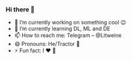 ### Hi there 👋

- 🔭 I’m currently working on something cool 😉
- 🌱 I’m currently learning DL, ML and DE
- 📫 How to reach me: Telegram – @Litweine
- 😄 Pronouns: He/Tractor 🚜
- ⚡ Fun fact: I ❤️ 🐀
